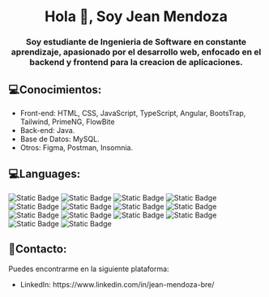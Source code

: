 <h1 align="center">Hola 👋, Soy Jean Mendoza</h1>
<h3 align="center">Soy estudiante de Ingenieria de Software en constante aprendizaje, apasionado por el desarrollo web, enfocado en el backend y frontend para la creacion de aplicaciones.</h3>

<h2 align="left">💻Conocimientos:</h2>
<ul>
  <li>Front-end: HTML, CSS, JavaScript, TypeScript, Angular, BootsTrap, Tailwind, PrimeNG, FlowBite</li>
  <li>Back-end: Java.</li>
  <li>Base de Datos: MySQL.</li>
  <li>Otros: Figma, Postman, Insomnia.</li>
</ul>

<h2 align="left">💻Languages:</h2>
<p>
<img alt="Static Badge" src="https://img.shields.io/badge/html5-html5?style=for-the-badge&logo=html5&logoColor=white&color=%23E34F26">

<img alt="Static Badge" src="https://img.shields.io/badge/CSS-CSS?style=for-the-badge&logo=CSS3&color=blue">
<img alt="Static Badge" src="https://img.shields.io/badge/JavaScript-JavaScript?style=for-the-badge&logo=JavaScript&color=rgb(89%2C%2089%2C%2088)">
<img alt="Static Badge" src="https://img.shields.io/badge/Angular-Angular?style=for-the-badge&logo=Angular&logoColor=white&color=%230F0F11">
<img alt="Static Badge" src="https://img.shields.io/badge/bootstrap-bootstrap?style=for-the-badge&logo=bootstrap&logoColor=white&color=%237952B3">
<img alt="Static Badge" src="https://img.shields.io/badge/Tailwindcss-Tailwindcss?style=for-the-badge&logo=Tailwindcss&logoColor=white&color=%2306B6D4">
<img alt="Static Badge" src="https://img.shields.io/badge/PrimeNG-PrimeNG?style=for-the-badge&logo=PrimeNG&color=%23DD0031">
<img alt="Static Badge" src="https://img.shields.io/badge/flowbite-flowbite?style=for-the-badge&logo=flowbite&logoColor=white&color=%23163ddb">
<img alt="Static Badge" src="https://img.shields.io/badge/java-java?style=for-the-badge&logo=java&logoColor=white&color=orange">
<img alt="Static Badge" src="https://img.shields.io/badge/springboot-spring?style=for-the-badge&logo=spring&logoColor=white&color=%236DB33F">
<img alt="Static Badge" src="https://img.shields.io/badge/mysql-mysql?style=for-the-badge&logo=mysql&logoColor=white&color=%234479A1">
<img alt="Static Badge" src="https://img.shields.io/badge/figma-figma?style=for-the-badge&logo=figma&logoColor=white&color=%23F24E1E">
<img alt="Static Badge" src="https://img.shields.io/badge/postman-postman?style=for-the-badge&logo=postman&logoColor=white&color=%23FF6C37">
<img alt="Static Badge" src="https://img.shields.io/badge/insomnia-insomnia?style=for-the-badge&logo=insomnia&logoColor=white&color=%234000BF">
</p>

<h2 align="left">📱Contacto:</h2>
<p align="left">Puedes encontrarme en la siguiente plataforma:</p>
<ul>
  <li>LinkedIn: https://www.linkedin.com/in/jean-mendoza-bre/</li>
</ul>

